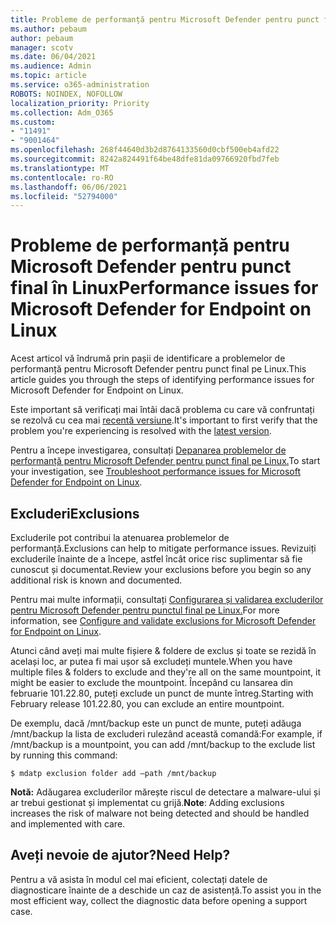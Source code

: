 ```yaml
---
title: Probleme de performanță pentru Microsoft Defender pentru punct final în Linux
ms.author: pebaum
author: pebaum
manager: scotv
ms.date: 06/04/2021
ms.audience: Admin
ms.topic: article
ms.service: o365-administration
ROBOTS: NOINDEX, NOFOLLOW
localization_priority: Priority
ms.collection: Adm_O365
ms.custom:
- "11491"
- "9001464"
ms.openlocfilehash: 268f44640d3b2d8764133560d0cbf500eb4afd22
ms.sourcegitcommit: 8242a824491f64be48dfe81da09766920fbd7feb
ms.translationtype: MT
ms.contentlocale: ro-RO
ms.lasthandoff: 06/06/2021
ms.locfileid: "52794000"
---
```

# <a name="performance-issues-for-microsoft-defender-for-endpoint-on-linux"></a><span data-ttu-id="444e0-102">Probleme de performanță pentru Microsoft Defender pentru punct final în Linux</span><span class="sxs-lookup"><span data-stu-id="444e0-102">Performance issues for Microsoft Defender for Endpoint on Linux</span></span>

<span data-ttu-id="444e0-103">Acest articol vă îndrumă prin pașii de identificare a problemelor de performanță pentru Microsoft Defender pentru punct final pe Linux.</span><span class="sxs-lookup"><span data-stu-id="444e0-103">This article guides you through the steps of identifying performance issues for Microsoft Defender for Endpoint on Linux.</span></span>

<span data-ttu-id="444e0-104">Este important să verificați mai întâi dacă problema cu care vă confruntați se rezolvă cu cea mai [recentă versiune](/microsoft-365/security/defender-endpoint/linux-whatsnew).</span><span class="sxs-lookup"><span data-stu-id="444e0-104">It's important to first verify that the problem you're experiencing is resolved with the [latest version](/microsoft-365/security/defender-endpoint/linux-whatsnew).</span></span> 

<span data-ttu-id="444e0-105">Pentru a începe investigarea, consultați [Depanarea problemelor de performanță pentru Microsoft Defender pentru punct final pe Linux.](/microsoft-365/security/defender-endpoint/linux-support-perf)</span><span class="sxs-lookup"><span data-stu-id="444e0-105">To start your investigation, see [Troubleshoot performance issues for Microsoft Defender for Endpoint on Linux](/microsoft-365/security/defender-endpoint/linux-support-perf).</span></span>

## <a name="exclusions"></a><span data-ttu-id="444e0-106">Excluderi</span><span class="sxs-lookup"><span data-stu-id="444e0-106">Exclusions</span></span>

<span data-ttu-id="444e0-107">Excluderile pot contribui la atenuarea problemelor de performanță.</span><span class="sxs-lookup"><span data-stu-id="444e0-107">Exclusions can help to mitigate performance issues.</span></span> <span data-ttu-id="444e0-108">Revizuiți excluderile înainte de a începe, astfel încât orice risc suplimentar să fie cunoscut și documentat.</span><span class="sxs-lookup"><span data-stu-id="444e0-108">Review your exclusions before you begin so any additional risk is known and documented.</span></span>

<span data-ttu-id="444e0-109">Pentru mai multe informații, consultați [Configurarea și validarea excluderilor pentru Microsoft Defender pentru punctul final pe Linux.](/microsoft-365/security/defender-endpoint/linux-exclusions)</span><span class="sxs-lookup"><span data-stu-id="444e0-109">For more information, see [Configure and validate exclusions for Microsoft Defender for Endpoint on Linux](/microsoft-365/security/defender-endpoint/linux-exclusions).</span></span>

<span data-ttu-id="444e0-110">Atunci când aveți mai multe fișiere & foldere de exclus și toate se rezidă în același loc, ar putea fi mai ușor să excludeți muntele.</span><span class="sxs-lookup"><span data-stu-id="444e0-110">When you have multiple files & folders to exclude and they're all on the same mountpoint, it might be easier to exclude the mountpoint.</span></span> <span data-ttu-id="444e0-111">Începând cu lansarea din februarie 101.22.80, puteți exclude un punct de munte întreg.</span><span class="sxs-lookup"><span data-stu-id="444e0-111">Starting with February release 101.22.80, you can exclude an entire mountpoint.</span></span>

<span data-ttu-id="444e0-112">De exemplu, dacă /mnt/backup este un punct de munte, puteți adăuga /mnt/backup la lista de excluderi rulezând această comandă:</span><span class="sxs-lookup"><span data-stu-id="444e0-112">For example, if /mnt/backup is a mountpoint, you can add /mnt/backup to the exclude list by running this command:</span></span>

`$ mdatp exclusion folder add –path /mnt/backup`

<span data-ttu-id="444e0-113">**Notă:** Adăugarea excluderilor mărește riscul de detectare a malware-ului și ar trebui gestionat și implementat cu grijă.</span><span class="sxs-lookup"><span data-stu-id="444e0-113">**Note**: Adding exclusions increases the risk of malware not being detected and should be handled and implemented with care.</span></span>

## <a name="need-help"></a><span data-ttu-id="444e0-114">Aveți nevoie de ajutor?</span><span class="sxs-lookup"><span data-stu-id="444e0-114">Need Help?</span></span>

<span data-ttu-id="444e0-115">Pentru a vă asista în modul cel mai eficient, colectați datele de diagnosticare înainte de a deschide un caz de asistență.</span><span class="sxs-lookup"><span data-stu-id="444e0-115">To assist you in the most efficient way, collect the diagnostic data before opening a support case.</span></span>
